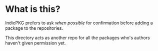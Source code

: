 # What is this?

IndiePKG prefers to ask *when possible* for confirmation before adding a package to the repositories.

This directory acts as another repo for all the packages who's authors haven't given permission yet.
